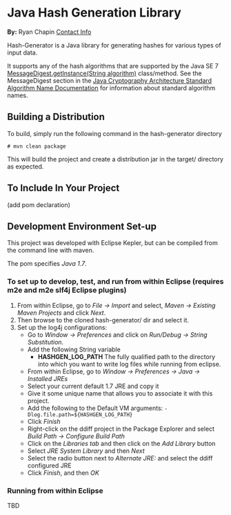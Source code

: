 # Java Hash Generation Library

**By:** Ryan Chapin [Contact Info](http://www.ryanchapin.com/contact.html)

Hash-Generator is a Java library for generating hashes for various types of input data.

It supports any of the hash algorithms that are supported by the Java SE 7 [MessageDigest.getInstance(String algorithm)](http://docs.oracle.com/javase/7/docs/api/java/security/MessageDigest.html#getInstance%28java.lang.String%29) class/method.  See the MessageDigest section in the [Java Cryptography Architecture Standard Algorithm Name Documentation](http://docs.oracle.com/javase/7/docs/technotes/guides/security/StandardNames.html#MessageDigest) for information about standard algorithm names.

## Building a Distribution

To build, simply run the following command in the hash-generator directory

```
# mvn clean package
```

This will build the project and create a distribution jar in the target/ directory as expected.

## To Include In Your Project

(add pom declaration)

## Development Environment Set-up

This project was developed with Eclipse Kepler, but can be compiled from the command line with maven.

The pom specifies _Java 1.7_.

### To set up to develop, test, and run from within Eclipse (requires m2e and m2e slf4j Eclipse plugins)

1. From within Eclipse, go to _File -> Import_ and select, _Maven -> Existing Maven Projects_ and click _Next_.
2. Then browse to the cloned hash-generator/ dir and select it.
3. Set up the log4j configurations:
	- Go to _Window -> Preferences_ and click on _Run/Debug -> String Substitution_.
	- Add the following String variable
		- **HASHGEN_LOG_PATH** The fully qualified path to the directory into which you want to write log files while running from eclipse.
	- From within Eclipse, go to _Window -> Preferences -> Java -> Installed JREs_
	- Select your current default 1.7 JRE and copy it
	- Give it some unique name that allows you to associate it with this project.
	- Add the following to the Default VM arguments: `-Dlog.file.path=${HASHGEN_LOG_PATH}`
	- Click _Finish_
	- Right-click on the ddiff project in the Package Explorer and select _Build Path -> Configure Build Path_
	- Click on the _Libraries tab_ and then click on the _Add Library_ button
	- Select _JRE System Library_ and then _Next_
	- Select the radio button next to _Alternate JRE:_ and select the ddiff configured JRE
	- Click _Finish_, and then _OK_

### Running from within Eclipse

TBD

